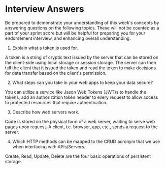 # Interview Answers
Be prepared to demonstrate your understanding of this week's concepts by answering questions on the following topics. These will not be counted as a part of your sprint score but will be helpful for preparing you for your endorsement interview, and enhancing overall understanding.


1. Explain what a token is used for.

A token is a string of cryptic text issued by the server that can be stored on the client-side using local storage or session storage. The server can then tell the client that it issued the token and read the token to make decisions for data transfer based on the client's permission.

2. What steps can you take in your web apps to keep your data secure?

You can utilize a service like Jason Web Tokens (JWT)s to handle the tokens, add an authorization token header to every request to allow access to protected resources that require authentication.

3. Describe how web servers work.

Code is stored on the physical form of a web server, waiting to serve web pages upon request. A client, i.e. browser, app, etc., sends a request to the server.

4. Which HTTP methods can be mapped to the CRUD acronym that we use when interfacing with APIs/Servers.

Create, Read, Update, Delete are the four basic operations of persistent storage.